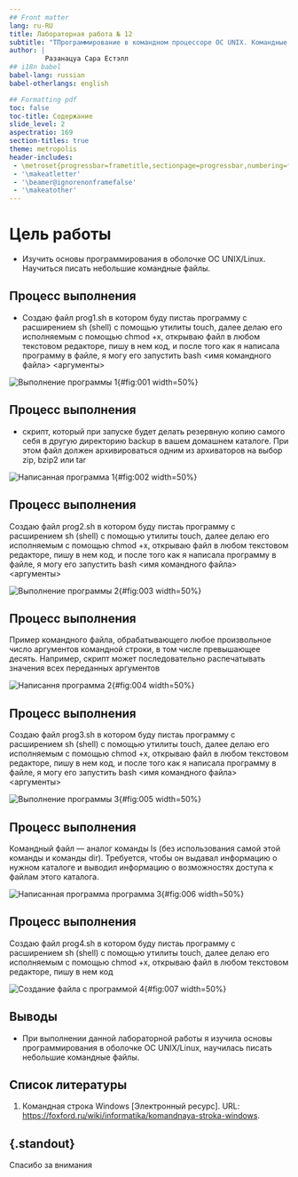 ```yaml
---
## Front matter
lang: ru-RU
title: Лабораторная работа № 12
subtitle: "ТПрограммирование в командном процессоре ОС UNIX. Командные файлы"
author: |
         Разанацуа Сара Естэлл
## i18n babel
babel-lang: russian
babel-otherlangs: english

## Formatting pdf
toc: false
toc-title: Содержание
slide_level: 2
aspectratio: 169
section-titles: true
theme: metropolis
header-includes:
 - \metroset{progressbar=frametitle,sectionpage=progressbar,numbering=fraction}
 - '\makeatletter'
 - '\beamer@ignorenonframefalse'
 - '\makeatother'
---
```

# Цель работы

- Изучить основы программирования в оболочке ОС UNIX/Linux. Научиться писать небольшие командные файлы.


## Процесс выполнения

- Создаю файл prog1.sh в котором буду пистаь программу с расширением sh (shell) с помощью утилиты touch, далее делаю его исполняемым с помощью chmod +x, открываю файл в любом текстовом редакторе, пишу в нем код, и после того как я написала программу в файле, я могу его запустить bash <имя командного файла> <аргументы> 

![Выполнение программы 1](image/1.jpg){#fig:001 width=50%}


## Процесс выполнения

- скрипт, который при запуске будет делать резервную копию самого себя в другую директорию backup в вашем домашнем каталоге. При этом файл должен архивироваться одним из архиваторов на выбор zip, bzip2 или tar 

![Написанная программа 1](image/2.jpg){#fig:002 width=50%}


## Процесс выполнения

Создаю файл prog2.sh в котором буду пистаь программу с расширением sh (shell) с помощью утилиты touch, далее делаю его исполняемым с помощью chmod +x, открываю файл в любом текстовом редакторе, пишу в нем код, и после того как я написала программу в файле, я могу его запустить bash <имя командного файла> <аргументы>

![Выполнение программы 2](image/3.jpg){#fig:003 width=50%}

## Процесс выполнения

Пример командного файла, обрабатывающего любое произвольное число аргументов командной строки, в том числе превышающее десять. Например, скрипт может последовательно распечатывать значения всех переданных аргументов

![Написання программа 2](image/4.jpg){#fig:004 width=50%}


## Процесс выполнения

Создаю файл prog3.sh в котором буду пистаь программу с расширением sh (shell) с помощью утилиты touch, далее делаю его исполняемым с помощью chmod +x, открываю файл в любом текстовом редакторе, пишу в нем код, и после того как я написала программу в файле, я могу его запустить bash <имя командного файла> <аргументы>

![Выполнение программы 3](image/5.jpg){#fig:005 width=50%}

## Процесс выполнения

Командный файл — аналог команды ls (без использования самой этой команды и команды dir). Требуется, чтобы он выдавал информацию о нужном каталоге и выводил информацию о возможностях доступа к файлам этого каталога. 

![Написанная программа программа 3](image/6.jpg){#fig:006 width=50%}


## Процесс выполнения

Создаю файл prog4.sh в котором буду пистаь программу с расширением sh (shell) с помощью утилиты touch, далее делаю его исполняемым с помощью chmod +x, открываю файл в любом текстовом редакторе, пишу в нем код 

![Создание файла с программой 4](image/7.jpg){#fig:007 width=50%}


## Выводы

- При выполнении данной лабораторной работы я изучила основы программирования в оболочке ОС UNIX/Linux, научилась писать небольшие командные файлы.


## Список литературы

1. Командная строка Windows [Электронный ресурс]. URL:
https://foxford.ru/wiki/informatika/komandnaya-stroka-windows.

## {.standout}

Спасибо за внимания

